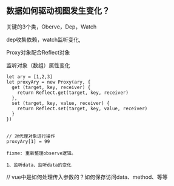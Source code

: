 ## 数据如何驱动视图发生变化？

关键的3个类，Oberve，Dep，Watch

dep收集依赖，watch监听变化,

Proxy对象配合Reflect对象

监听对象（数组）属性变化

```
let ary = [1,2,3]
let proxyAry = new Proxy(ary, {
  get (target, key, receiver) {
    return Reflect.get(target, key, receiver)
  },
  set (target, key, value, receiver) {
    return Reflect.set(target, key, value, receiver)
  }
})


// 对代理对象进行操作
proxyAry[1] = 99

fixme: 重新整理observe逻辑。

1、监听data、监听data的变化
```

// vue中是如何处理传入参数的？如何保存访问data、method、等等